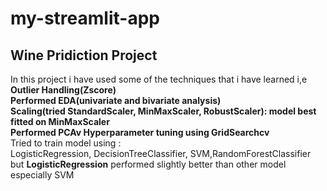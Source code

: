 # my-streamlit-app
<h2>Wine Pridiction Project</h2>
<p>
  In this project  i have used some of the techniques that i have learned i,e <br>
  <b>
    Outlier Handling(Zscore)<br>
    Performed EDA(univariate and bivariate analysis)<br>
    Scaling(tried  StandardScaler, MinMaxScaler, RobustScaler): model best fitted on MinMaxScaler<br>
    Performed PCAv
    Hyperparameter tuning using GridSearchcv<br>
  
  </b>
  Tried to train model using :<br> LogisticRegression, DecisionTreeClassifier, SVM,RandomForestClassifier<br>but <b>LogisticRegression</b> performed slightly better than other model especially SVM
</p>

